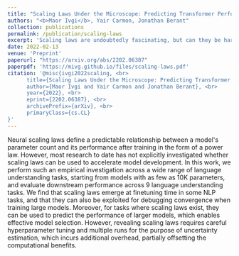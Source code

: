 ```yaml
---
title: "Scaling Laws Under the Microscope: Predicting Transformer Performance from Small Scale Experiments"
authors: "<b>Maor Ivgi</b>, Yair Carmon, Jonathan Berant"
collection: publications
permalink: /publication/scaling-laws
excerpt: 'Scaling laws are undoubtedly fascinating, but can they be harnessed for efficient model design? In this work, we explore their usefulness across a variety of language understanding tasks, and show that in some cases, they can!'
date: 2022-02-13
venue: 'Preprint'
paperurl: "https://arxiv.org/abs/2202.06387"
paperpdf: 'https://mivg.github.io/files/scaling-laws.pdf'
citation: '@misc{ivgi2022scaling, <br>
      title={Scaling Laws Under the Microscope: Predicting Transformer Performance from Small Scale Experiments},  <br>
      author={Maor Ivgi and Yair Carmon and Jonathan Berant}, <br>
      year={2022}, <br>
      eprint={2202.06387}, <br>
      archivePrefix={arXiv}, <br>
      primaryClass={cs.CL}
}'
---
```

Neural scaling laws define a predictable relationship between a model's parameter count and its performance after training in the form of a power law. However, most research to date has not explicitly investigated whether scaling laws can be used to accelerate model development. In this work, we perform such an empirical investigation across a wide range of language understanding tasks, starting from models with as few as 10K parameters, and evaluate downstream performance across 9 language understanding tasks. We find that scaling laws emerge at finetuning time in some NLP tasks, and that they can also be exploited for debugging convergence when training large models. Moreover, for tasks where scaling laws exist, they can be used to predict the performance of larger models, which enables effective model selection. However, revealing scaling laws requires careful hyperparameter tuning and multiple runs for the purpose of uncertainty estimation, which incurs additional overhead, partially offsetting the computational benefits.